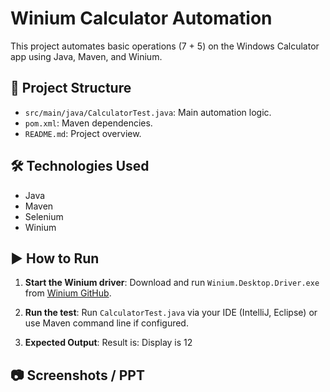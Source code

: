 # Winium Calculator Automation

This project automates basic operations (7 + 5) on the Windows Calculator app using Java, Maven, and Winium.

## 📁 Project Structure

- `src/main/java/CalculatorTest.java`: Main automation logic.
- `pom.xml`: Maven dependencies.
- `README.md`: Project overview.

## 🛠 Technologies Used

- Java
- Maven
- Selenium
- Winium

## ▶️ How to Run

1. **Start the Winium driver**:
   Download and run `Winium.Desktop.Driver.exe` from [Winium GitHub](https://github.com/2gis/Winium.Desktop).

2. **Run the test**:
   Run `CalculatorTest.java` via your IDE (IntelliJ, Eclipse) or use Maven command line if configured.

3. **Expected Output**:
  Result is: Display is 12

## 📷 Screenshots / PPT
